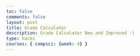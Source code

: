 ```yaml
---
toc: false
comments: false
layout: post
title: Grade Calculator
description: Grade Calculator New and Improved :)
type: hacks
courses: { compsci: {week: 4} }
---
```


<html>
<head>
    <title>Score Calculator</title>
   <style>
        body {
            font-family: Arial; /* Define your desired font here for the entire body */
        }

        .header {
            font-family: Courier; /* Define a different font for the header */
        }
        h3{
            text-align: center
        }
    </style>
</head>
<body>
    <!-- Maximum and Minimum Values -->
    <div>
        <strong>Maximum:</strong> <span id="maximum">0.0</span><br>
        <strong>Minimum:</strong> <span id="minimum">0.0</span><br>
    </div>

    <!-- Help Message -->
    <div class="header">
    <h3>Input scores, press tab to add new number.</h3>
    </div>
    <!-- Totals -->
    <ul>
        <li>
            Total : <span id="total">0.0</span>
            Count : <span id="count">0.0</span>
            Average : <span id="average">0.0</span>
        </li>
    </ul>
    <!-- Rows added using scores ID -->
    <div id="scores">
        <!-- javascript generated inputs -->
    </div>
    <!-- Reset Button -->
    <button id="resetButton">Reset</button>
    <script>
        var max = -Infinity; // Initialize max to negative infinity
        var min = Infinity;  // Initialize min to positive infinity

        // Executes on input event and calculates totals
        function calculator(event) {
            var key = event.key;
            // Check if the pressed key is the "Tab" key (key code 9) or "Enter" key (key code 13)
            if (key === "Tab" || key === "Enter") {
                event.preventDefault(); // Prevent default behavior (tabbing to the next element)
                var array = document.getElementsByName('score'); // setup array of scores
                var total = 0;  // running total
                var count = 0;  // count of input elements with valid values

                for (var i = 0; i < array.length; i++) {  // iterate through array
                    var value = array[i].value;
                    if (parseFloat(value)) {
                        var parsedValue = parseFloat(value);
                        total += parsedValue;  // add to running total
                        count++;

                        // Update max and min values
                        if (parsedValue > max) {
                            max = parsedValue;
                        }
                        if (parsedValue < min) {
                            min = parsedValue;
                        }
                    }
                }
                // Update maximum and minimum values
                document.getElementById('maximum').innerHTML = max.toFixed(2);
                document.getElementById('minimum').innerHTML = min.toFixed(2);

                // Update totals
                document.getElementById('total').innerHTML = total.toFixed(2); // show two decimals
                document.getElementById('count').innerHTML = count;
                if (count > 0) {
                    document.getElementById('average').innerHTML = (total / count).toFixed(2);
                } else {
                    document.getElementById('average').innerHTML = "0.0";
                }
                // adds newInputLine, only if all array values satisfy parseFloat
                if (count === document.getElementsByName('score').length) {
                    newInputLine(count); // make a new input line
                }
            }
        }
        // Creates a new input box
        function newInputLine(index) {
            // Add a label for each score element
            var title = document.createElement('label');
            title.htmlFor = index;
            title.innerHTML = index + ". ";
            document.getElementById("scores").appendChild(title); // add to HTML
            // Setup score element and attributes
            var score = document.createElement("input"); // input element
            score.id = index;  // id of input element
            score.onkeydown = calculator // Each key triggers event (using function as a value)
            score.type = "number"; // Use text type to allow typing multiple characters
            score.name = "score";  // name is used to group all "score" elements (array)
            score.style.textAlign = "right";
            score.style.width = "5em";
            document.getElementById("scores").appendChild(score);  // add to HTML
            // Create and add blank line after input box
            var br = document.createElement("br");  // line break element
            document.getElementById("scores").appendChild(br); // add to HTML
            // Set focus on the new input line
            document.getElementById(index).focus();
        }
        // Reset function
        function reset() {
            var array = document.getElementsByName('score');
            // Reset input values
            for (var i = 0; i < array.length; i++) {
                array[i].value = '';
            }
            // Reset totals
            document.getElementById('total').innerHTML = '0.0';
            document.getElementById('count').innerHTML = '0.0';
            document.getElementById('average').innerHTML = '0.0';

            // Remove existing input lines
            var scoresDiv = document.getElementById('scores');
            while (scoresDiv.firstChild) {
                scoresDiv.removeChild(scoresDiv.firstChild);
            }

            // Reset maximum and minimum values
            max = -Infinity;
            min = Infinity;
            document.getElementById('maximum').innerHTML = '0.0';
            document.getElementById('minimum').innerHTML = '0.0';

            // Recreate the first input line
            newInputLine(0);
        }
        // Add an event listener to the reset button
        document.getElementById('resetButton').addEventListener('click', reset);
        // Creates 1st input box on Window load
        newInputLine(0);
    </script>
</body>
</html>

